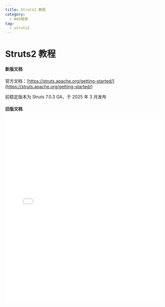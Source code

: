 ```yaml
---
title: Struts2 教程
category:
  - Web框架
tag:
  - struts2
---
```


# Struts2 教程

#### 新版文档

官方文档：[https://struts.apache.org/getting-started/](https://struts.apache.org/getting-started/)

前稳定版本为 Struts 7.0.3 GA，于 2025 年 3 月发布

#### 旧版文档

<iframe 
  src="./docs/STRUTS2学习文档.pdf"  
  width="100%" 
  height="600px" 
  style="border: none;"
>
  <p>您的浏览器不支持 PDF 预览，请<a href="./docs/STRUTS2学习文档.pdf">下载 PDF</a>。</p>
</iframe>

